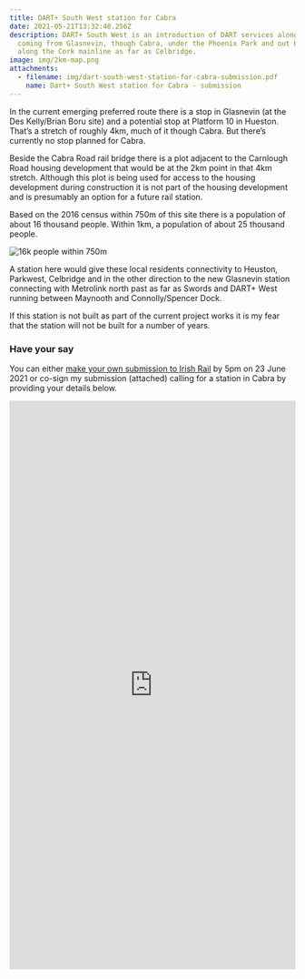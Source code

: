 ```yaml
---
title: DART+ South West station for Cabra
date: 2021-05-21T13:32:48.256Z
description: DART+ South West is an introduction of DART services along the line
  coming from Glasnevin, though Cabra, under the Phoenix Park and out by Heuston
  along the Cork mainline as far as Celbridge.
image: img/2km-map.png
attachments:
  - filename: img/dart-south-west-station-for-cabra-submission.pdf
    name: Dart+ South West station for Cabra - submission
---
```

In the current emerging preferred route there is a stop in Glasnevin (at the Des Kelly/Brian Boru site) and a potential stop at Platform 10 in Hueston. That’s a stretch of roughly 4km, much of it though Cabra. But there’s currently no stop planned for Cabra.

Beside the Cabra Road rail bridge there is a plot adjacent to the Carnlough Road housing development that would be at the 2km point in that 4km stretch. Although this plot is being used for access to the housing development during construction it is not part of the housing development and is presumably an option for a future rail station.

Based on the 2016 census within 750m of this site there is a population of about 16 thousand people. Within 1km, a population of about 25 thousand people.

![16k people within 750m](/img/750m.png)

A station here would give these local residents connectivity to Heuston, Parkwest, Celbridge and in the other direction to the new Glasnevin station connecting with Metrolink north past as far as Swords and DART+ West running between Maynooth and Connolly/Spencer Dock.

If this station is not built as part of the current project works it is my fear that the station will not be built for a number of years.

### Have your say

You can either [make your own submission to Irish Rail](https://www.dartplus.ie/en-ie/projects/dart-south-west/public-consultation-round-1/how-to-engage-contact-us) by 5pm on 23 June 2021 or co-sign my submission (attached) calling for a station in Cabra by providing your details below.

<iframe width="640px" height= "1000px" src= "https://forms.office.com/Pages/ResponsePage.aspx?id=8OxxzpcLskeWbLTsyNsj8hNdbngt8uNCnzRZ6ALOFUdUQThOVEgzWk5KQjZVVEE4NERHM0ZTQUVDVy4u&embed=true" frameborder= "0" marginwidth= "0" marginheight= "0" style= "border: none; max-width:100%; max-height:100vh" allowfullscreen webkitallowfullscreen mozallowfullscreen msallowfullscreen> </iframe>